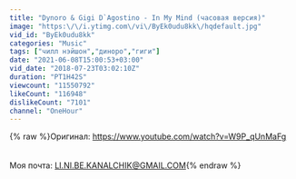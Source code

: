 ```yaml
---
title: "Dynoro & Gigi D`Agostino - In My Mind (часовая версия)"
image: "https:\/\/i.ytimg.com\/vi\/ByEk0udu8kk\/hqdefault.jpg"
vid_id: "ByEk0udu8kk"
categories: "Music"
tags: ["чилл нэйшон","диноро","гиги"]
date: "2021-06-08T15:00:53+03:00"
vid_date: "2018-07-23T03:02:10Z"
duration: "PT1H42S"
viewcount: "11550792"
likeCount: "116948"
dislikeCount: "7101"
channel: "OneHour"
---
```

{% raw %}Оригинал: <a rel="nofollow" target="blank" href="https://www.youtube.com/watch?v=W9P_qUnMaFg">https://www.youtube.com/watch?v=W9P_qUnMaFg</a><br /><br /><br />Моя почта: LI.NI.BE.KANALCHIK@GMAIL.COM{% endraw %}
